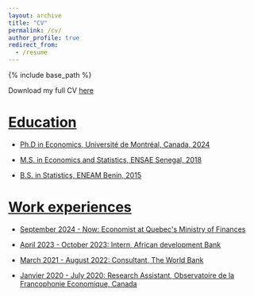 ```yaml
---
layout: archive
title: "CV"
permalink: /cv/
author_profile: true
redirect_from:
  - /resume
---
```


{% include base_path %}

Download my full CV <a href= "/files/CV_Mouda.pdf"> here

Education
======
* Ph.D in Economics, Université de Montréal, Canada, 2024

  
* M.S. in Economics and Statistics, ENSAE Senegal, 2018

  
* B.S. in Statistics, ENEAM Benin, 2015

Work experiences
======
* September 2024 - Now: Economist at Quebec's Ministry of Finances 

 
* April 2023 - October 2023: Intern, African development Bank

  
* March 2021 - August 2022: Consultant, The World Bank
  

* Janvier 2020 - July 2020: Research Assistant, Observatoire de la Francophonie Economique, Canada

  
  
